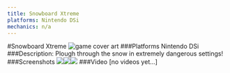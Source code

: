 ```yaml
---
title: Snowboard Xtreme
platforms: Nintendo DSi
mechanics: n/a
---
```

#Snowboard Xtreme
![game cover art](//images.igdb.com/igdb/image/upload/t_cover_big/qbtljxxf4rrwt6gkm2pj.jpg "Logo Title Text 1")
###Platforms
Nintendo DSi
###Description:
Plough through the snow in extremely dangerous settings!
###Screenshots
<a target="_blank" href="//images.igdb.com/igdb/image/upload/t_cover_big/urpmhit4sf2jxgxqgusw.jpg"><img src="//images.igdb.com/igdb/image/upload/t_thumb/urpmhit4sf2jxgxqgusw.jpg"/></a><a target="_blank" href="//images.igdb.com/igdb/image/upload/t_cover_big/fqtyf2hl56v6l7nm3t9j.jpg"><img src="//images.igdb.com/igdb/image/upload/t_thumb/fqtyf2hl56v6l7nm3t9j.jpg"/></a><a target="_blank" href="//images.igdb.com/igdb/image/upload/t_cover_big/okiuygej9wtem7npaiir.jpg"><img src="//images.igdb.com/igdb/image/upload/t_thumb/okiuygej9wtem7npaiir.jpg"/></a>
###Video
[no videos yet...]
